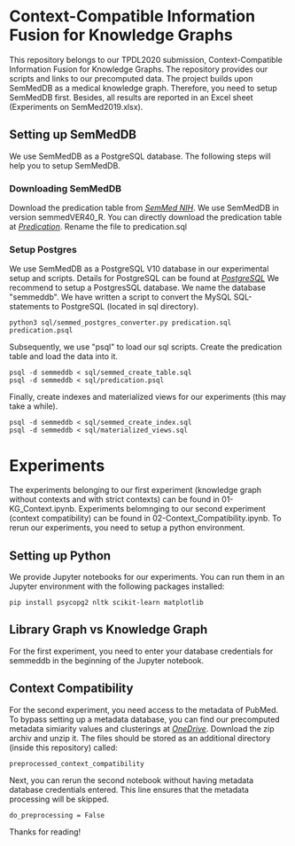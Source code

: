 # Context-Compatible Information Fusion for Knowledge Graphs
This repository belongs to our TPDL2020 submission, Context-Compatible Information Fusion for Knowledge Graphs.
The repository provides our scripts and links to our precomputed data.
The project builds upon SemMedDB as a medical knowledge graph. Therefore, you need to setup SemMedDB first.
Besides, all results are reported in an Excel sheet (Experiments on SemMed2019.xlsx).


## Setting up SemMedDB
We use SemMedDB as a PostgreSQL database. The following steps will help you to setup SemMedDB.
### Downloading SemMedDB
Download the predication table from *[SemMed NIH](https://skr3.nlm.nih.gov/SemMedDB/download/download.html)*. We use SemMedDB in version semmedVER40_R. You can directly download the predication table at *[Predication](https://skr3.nlm.nih.gov/SemMedDB/download/semmedVER40_R_PREDICATION.sql.gz)*.
Rename the file to predication.sql

### Setup Postgres
We use SemMedDB as a PostgreSQL V10 database in our experimental setup and scripts. Details for PostgreSQL can be found at *[PostgreSQL](https://www.postgresql.org/)*
We recommend to setup a PostgresSQL database. We name the database "semmeddb". We have written a script to convert the MySQL SQL-statements to PostgreSQL (located in sql directory).
```
python3 sql/semmed_postgres_converter.py predication.sql predication.psql
```
Subsequently, we use "psql" to load our sql scripts. 
Create the predication table and load the data into it.
```
psql -d semmeddb < sql/semmed_create_table.sql 
psql -d semmeddb < sql/predication.psql
```
Finally, create indexes and materialized views for our experiments (this may take a while).
```
psql -d semmeddb < sql/semmed_create_index.sql
psql -d semmeddb < sql/materialized_views.sql
```

# Experiments
The experiments belonging to our first experiment (knowledge graph without contexts and with strict contexts) can be found in 01-KG_Context.ipynb.
Experiments belomnging to our second experiment (context compatibility) can be found in 02-Context_Compatibility.ipynb.
To rerun our experiments, you need to setup a python environment.

## Setting up Python 
We provide Jupyter notebooks for our experiments. You can run them in an Jupyter environment with the following packages installed:
```
pip install psycopg2 nltk scikit-learn matplotlib
```

## Library Graph vs Knowledge Graph
For the first experiment, you need to enter your database credentials for semmeddb in the beginning of the Jupyter notebook. 

## Context Compatibility
For the second experiment, you need access to the metadata of PubMed. To bypass setting up a metadata database, you can find our precomputed metadata simiarity values and clusterings at *[OneDrive](https://1drv.ms/u/s!ArDgbq3ak3Zuh5gBfAQQDkrb9_2Zbg?e=jbP0uX)*. Download the zip archiv and unzip it. The files should be stored as an additional directory (inside this repository) called:
```
preprocessed_context_compatibility
```

Next, you can rerun the second notebook without having metadata database credentials entered. This line ensures that the metadata processing will be skipped.
```
do_preprocessing = False
```

Thanks for reading!